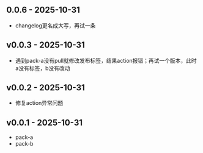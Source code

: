 
## 0.0.6 - 2025-10-31

- changelog更名成大写，再试一条

## v0.0.3 - 2025-10-31
- 遇到pack-a没有pull就修改发布标签，结果action报错；再试一个版本，此时a没有标签，b没有改动

## v0.0.2 - 2025-10-31
- 修复action异常问题

## v0.0.1 - 2025-10-31

- pack-a
- pack-b